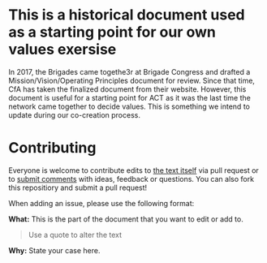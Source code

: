 # This is a historical document used as a starting point for our own values exersise 

In 2017, the Brigades came togethe3r at Brigade Congress and drafted a Mission/Vision/Operating Principles document for review. Since that time, CfA has taken the finalized document from their website. However, this document is useful for a starting point for ACT as it was the last time the network came together to decide values. This is something we intend to update during our co-creation process. 

# Contributing
Everyone is welcome to contribute edits to [the text itself](https://github.com/civictechnologists/Mission-Vision-and-Operating-Principles/blob/master/Draft.md) via pull request or to [submit comments](https://github.com/civictechnologists/Mission-Vision-and-Operating-Principles/issues/new) with ideas, feedback or questions. You can also fork this repositiory and submit a pull request! 

When adding an issue, please use the following format: 

**What:** This is the part of the document that you want to edit or add to. 

> Use a quote to alter the text 

**Why:** State your case here. 
